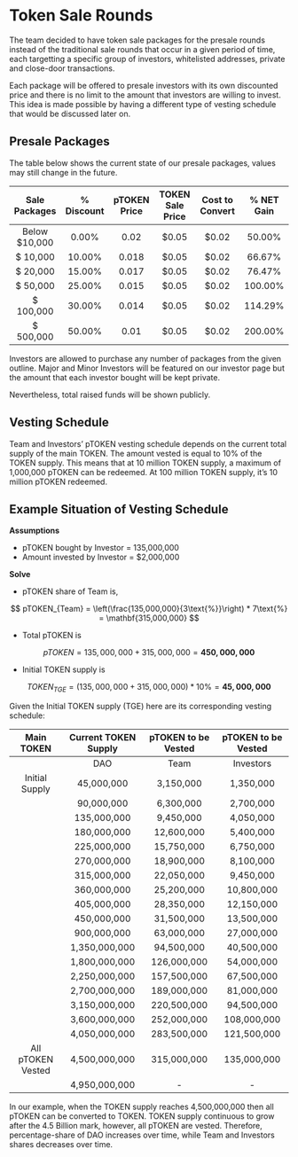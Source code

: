 # Token Sale Rounds

The team decided to have token sale packages for the presale rounds instead of the traditional sale rounds that occur in a given period of time, each targetting a specific group of investors, whitelisted addresses, private and close-door transactions.

Each package will be offered to presale investors with its own discounted price and there is no limit to the amount that investors are willing to invest. This idea is made possible by having a different type of vesting schedule that would be discussed later on.

## Presale Packages

The table below shows the current state of our presale packages, values may still change in the future.

| Sale Packages | % Discount | pTOKEN Price | TOKEN Sale Price | Cost to Convert | % NET Gain |
| :-----------: | :--------: | :----------: | :--------------: | :-------------: | :--------: |
| Below $10,000 |   0.00%    |     0.02     |      $0.05       |      $0.02      |   50.00%   |
|   $ 10,000    |   10.00%   |    0.018     |      $0.05       |      $0.02      |   66.67%   |
|   $ 20,000    |   15.00%   |    0.017     |      $0.05       |      $0.02      |   76.47%   |
|   $ 50,000    |   25.00%   |    0.015     |      $0.05       |      $0.02      |  100.00%   |
|   $ 100,000   |   30.00%   |    0.014     |      $0.05       |      $0.02      |  114.29%   |
|   $ 500,000   |   50.00%   |     0.01     |      $0.05       |      $0.02      |  200.00%   |

Investors are allowed to purchase any number of packages from the given outline. Major and Minor Investors will be featured on our investor page but the amount that each investor bought will be kept private.

Nevertheless, total raised funds will be shown publicly.

## Vesting Schedule

Team and Investors’ pTOKEN vesting schedule depends on the current total supply of the main TOKEN. The amount vested is equal to 10% of the TOKEN supply. This means that at 10 million TOKEN supply, a maximum of 1,000,000 pTOKEN can be redeemed. At 100 million TOKEN supply, it’s 10 million pTOKEN redeemed.

<!--
All pTOKEN holders finish vesting anywhere from (soft cap/10%) to (actual raised/10%) TOKEN supply, so this is a long-term bet. There’s a lot of upside for holders, but it is dependent on the actual growth of the protocol.
-->

## Example Situation of Vesting Schedule

**Assumptions**

- pTOKEN bought by Investor = 135,000,000
- Amount invested by Investor = $2,000,000

**Solve**

- pTOKEN share of Team is,

$$
pTOKEN_{Team} = \left(\frac{135,000,000}{3\text{%}}\right) * 7\text{%} = \mathbf{315,000,000}
$$

- Total pTOKEN is

$$
pTOKEN = 135,000,000 + 315,000,000 = \mathbf{450,000,000}
$$

- Initial TOKEN supply is

$$
TOKEN_{TGE} = \left(135,000,000 + 315,000,000\right) * 10\text{%} = \mathbf{45,000,000}
$$

Given the Initial TOKEN supply (TGE) here are its corresponding vesting schedule:

|    Main TOKEN     | Current TOKEN Supply | pTOKEN to be Vested | pTOKEN to be Vested |
| :---------------: | :------------------: | :-----------------: | :-----------------: |
|                   |         DAO          |        Team         |      Investors      |
|  Initial Supply   |      45,000,000      |      3,150,000      |      1,350,000      |
|                   |      90,000,000      |      6,300,000      |      2,700,000      |
|                   |     135,000,000      |      9,450,000      |      4,050,000      |
|                   |     180,000,000      |     12,600,000      |      5,400,000      |
|                   |     225,000,000      |     15,750,000      |      6,750,000      |
|                   |     270,000,000      |     18,900,000      |      8,100,000      |
|                   |     315,000,000      |     22,050,000      |      9,450,000      |
|                   |     360,000,000      |     25,200,000      |     10,800,000      |
|                   |     405,000,000      |     28,350,000      |     12,150,000      |
|                   |     450,000,000      |     31,500,000      |     13,500,000      |
|                   |     900,000,000      |     63,000,000      |     27,000,000      |
|                   |    1,350,000,000     |     94,500,000      |     40,500,000      |
|                   |    1,800,000,000     |     126,000,000     |     54,000,000      |
|                   |    2,250,000,000     |     157,500,000     |     67,500,000      |
|                   |    2,700,000,000     |     189,000,000     |     81,000,000      |
|                   |    3,150,000,000     |     220,500,000     |     94,500,000      |
|                   |    3,600,000,000     |     252,000,000     |     108,000,000     |
|                   |    4,050,000,000     |     283,500,000     |     121,500,000     |
| All pTOKEN Vested |    4,500,000,000     |     315,000,000     |     135,000,000     |
|                   |    4,950,000,000     |          -          |          -          |

In our example, when the TOKEN supply reaches 4,500,000,000 then all pTOKEN can be converted to TOKEN. TOKEN supply continuous to grow after the 4.5 Billion mark, however, all pTOKEN are vested. Therefore, percentage-share of DAO increases over time, while Team and Investors shares decreases over time.
